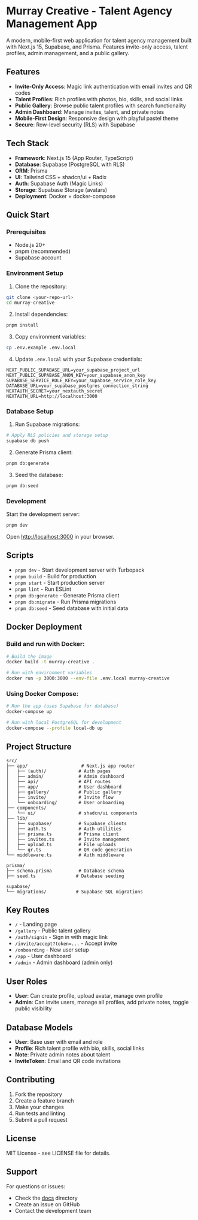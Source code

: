 # Murray Creative - Talent Agency Management App

A modern, mobile-first web application for talent agency management built with Next.js 15, Supabase, and Prisma. Features invite-only access, talent profiles, admin management, and a public gallery.

## Features

- **Invite-Only Access**: Magic link authentication with email invites and QR codes
- **Talent Profiles**: Rich profiles with photos, bio, skills, and social links
- **Public Gallery**: Browse public talent profiles with search functionality
- **Admin Dashboard**: Manage invites, talent, and private notes
- **Mobile-First Design**: Responsive design with playful pastel theme
- **Secure**: Row-level security (RLS) with Supabase

## Tech Stack

- **Framework**: Next.js 15 (App Router, TypeScript)
- **Database**: Supabase (PostgreSQL with RLS)
- **ORM**: Prisma
- **UI**: Tailwind CSS + shadcn/ui + Radix
- **Auth**: Supabase Auth (Magic Links)
- **Storage**: Supabase Storage (avatars)
- **Deployment**: Docker + docker-compose

## Quick Start

### Prerequisites

- Node.js 20+
- pnpm (recommended)
- Supabase account

### Environment Setup

1. Clone the repository:
```bash
git clone <your-repo-url>
cd murray-creative
```

2. Install dependencies:
```bash
pnpm install
```

3. Copy environment variables:
```bash
cp .env.example .env.local
```

4. Update `.env.local` with your Supabase credentials:
```env
NEXT_PUBLIC_SUPABASE_URL=your_supabase_project_url
NEXT_PUBLIC_SUPABASE_ANON_KEY=your_supabase_anon_key
SUPABASE_SERVICE_ROLE_KEY=your_supabase_service_role_key
DATABASE_URL=your_supabase_postgres_connection_string
NEXTAUTH_SECRET=your_nextauth_secret
NEXTAUTH_URL=http://localhost:3000
```

### Database Setup

1. Run Supabase migrations:
```bash
# Apply RLS policies and storage setup
supabase db push
```

2. Generate Prisma client:
```bash
pnpm db:generate
```

3. Seed the database:
```bash
pnpm db:seed
```

### Development

Start the development server:
```bash
pnpm dev
```

Open [http://localhost:3000](http://localhost:3000) in your browser.

## Scripts

- `pnpm dev` - Start development server with Turbopack
- `pnpm build` - Build for production
- `pnpm start` - Start production server
- `pnpm lint` - Run ESLint
- `pnpm db:generate` - Generate Prisma client
- `pnpm db:migrate` - Run Prisma migrations
- `pnpm db:seed` - Seed database with initial data

## Docker Deployment

### Build and run with Docker:
```bash
# Build the image
docker build -t murray-creative .

# Run with environment variables
docker run -p 3000:3000 --env-file .env.local murray-creative
```

### Using Docker Compose:
```bash
# Run the app (uses Supabase for database)
docker-compose up

# Run with local PostgreSQL for development
docker-compose --profile local-db up
```

## Project Structure

```
src/
├── app/                    # Next.js app router
│   ├── (auth)/            # Auth pages
│   ├── admin/             # Admin dashboard
│   ├── api/               # API routes
│   ├── app/               # User dashboard
│   ├── gallery/           # Public gallery
│   ├── invite/            # Invite flow
│   └── onboarding/        # User onboarding
├── components/
│   └── ui/                # shadcn/ui components
├── lib/
│   ├── supabase/          # Supabase clients
│   ├── auth.ts            # Auth utilities
│   ├── prisma.ts          # Prisma client
│   ├── invites.ts         # Invite management
│   ├── upload.ts          # File uploads
│   └── qr.ts              # QR code generation
└── middleware.ts          # Auth middleware

prisma/
├── schema.prisma          # Database schema
├── seed.ts               # Database seeding

supabase/
└── migrations/           # Supabase SQL migrations
```

## Key Routes

- `/` - Landing page
- `/gallery` - Public talent gallery
- `/auth/signin` - Sign in with magic link
- `/invite/accept?token=...` - Accept invite
- `/onboarding` - New user setup
- `/app` - User dashboard
- `/admin` - Admin dashboard (admin only)

## User Roles

- **User**: Can create profile, upload avatar, manage own profile
- **Admin**: Can invite users, manage all profiles, add private notes, toggle public visibility

## Database Models

- **User**: Base user with email and role
- **Profile**: Rich talent profile with bio, skills, social links
- **Note**: Private admin notes about talent
- **InviteToken**: Email and QR code invitations

## Contributing

1. Fork the repository
2. Create a feature branch
3. Make your changes
4. Run tests and linting
5. Submit a pull request

## License

MIT License - see LICENSE file for details.

## Support

For questions or issues:
- Check the [docs](./docs/) directory
- Create an issue on GitHub
- Contact the development team